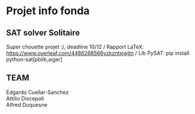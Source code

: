 # Projet info fonda
## SAT solver Solitaire

Super chouette projet :), deadline 10/12 /
Rapport LaTeX: https://www.overleaf.com/4486268566yzkzntsjwjtn /
Lib PySAT: pip install python-sat[pblib,aiger]

## TEAM
Edgardo Cuellar-Sanchez \
Attilio Discepoli \
Alfred Duquesne

